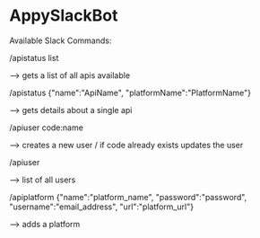 # AppySlackBot

Available Slack Commands:

/apistatus list 

--> gets a list of all apis available


/apistatus {"name":"ApiName", "platformName":"PlatformName"}

--> gets details about a single api


/apiuser code:name 

--> creates a new user / if code already exists updates the user


/apiuser 

--> list of all users


/apiplatform {"name":"platform_name", "password":"password", "username":"email_address", "url":"platform_url"}

--> adds a platform 

